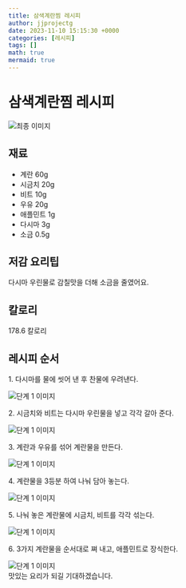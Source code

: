 ```yaml
---
title: 삼색계란찜 레시피
author: jjprojectg
date: 2023-11-10 15:15:30 +0000
categories: [레시피]
tags: []
math: true
mermaid: true
---
```

<meta name="og:type" content="website"/>
<meta charset="UTF-8"/>
<div class="header">
  <h1>삼색계란찜 레시피</h1>
</div>

<div class="container my-4">
  <div class="row">
    <div class="col-12 col-md-6">
      <div class="recipe-image">
        <img src="http://www.foodsafetykorea.go.kr/uploadimg/20200317/20200317111454_1584411294716.JPG" class="step-image" alt="최종 이미지"/>
      </div>
    </div>
    <div class="col-12 col-md-6">
      <div class="ingredients">
        <h2>재료</h2>
        <ul class="card">
          <li> 계란 60g </li>
          <li>  시금치 20g </li>
          <li>  비트 10g </li>
          <li>  우유 20g </li>
          <li>  애플민트 1g </li>
          <li>  다시마 3g </li>
          <li>  소금 0.5g </li>
</ul>
      </div>
    </div>
    <div class="col-12 col-md-6">
      <div class="ingredients">
        <h2>저감 요리팁</h2>
        <div class="card"> 
          <p>
            다시마 우린물로 감칠맛을 더해 소금을 줄였어요.
          </p>
        </div>
      </div>
      <div class="ingredients">
        <h2>칼로리</h2>
        <div class="card"> 
          <p>
            178.6 칼로리
          </p>
        </div>
      </div>
    </div>
  </div>

  <h2 class="my-4">레시피 순서</h2>
  <div class="card recipe-card">
    <div class="card-body recipe-step">
      <p class="card-text step-description">1. 다시마를 물에 씻어 낸 후 찬물에 우려낸다.</p>
      <img src="http://www.foodsafetykorea.go.kr/uploadimg/20200317/20200317111525_1584411325937.JPG" alt="단계 1 이미지" class="step-image"/>
    </div>
  </div>
  <div class="card recipe-card">
    <div class="card-body recipe-step">
      <p class="card-text step-description">2. 시금치와 비트는 다시마 우린물을 넣고 각각 갈아 준다.</p>
      <img src="http://www.foodsafetykorea.go.kr/uploadimg/20200317/20200317111538_1584411338021.JPG" alt="단계 1 이미지" class="step-image"/>
    </div>
  </div>
  <div class="card recipe-card">
    <div class="card-body recipe-step">
      <p class="card-text step-description">3. 계란과 우유를 섞어 계란물을 만든다.</p>
      <img src="http://www.foodsafetykorea.go.kr/uploadimg/20200317/20200317111550_1584411350079.JPG" alt="단계 1 이미지" class="step-image"/>
    </div>
  </div>
  <div class="card recipe-card">
    <div class="card-body recipe-step">
      <p class="card-text step-description">4. 계란물을 3등분 하여 나눠 담아 놓는다.</p>
      <img src="http://www.foodsafetykorea.go.kr/uploadimg/20200317/20200317111602_1584411362448.JPG" alt="단계 1 이미지" class="step-image"/>
    </div>
  </div>
  <div class="card recipe-card">
    <div class="card-body recipe-step">
      <p class="card-text step-description">5. 나눠 놓은 계란물에 시금치, 비트를 각각 섞는다.</p>
      <img src="http://www.foodsafetykorea.go.kr/uploadimg/20200317/20200317111615_1584411375172.JPG" alt="단계 1 이미지" class="step-image"/>
    </div>
  </div>
  <div class="card recipe-card">
    <div class="card-body recipe-step">
      <p class="card-text step-description">6. 3가지 계란물을 순서대로 쪄 내고, 애플민트로 장식한다.</p>
      <img src="http://www.foodsafetykorea.go.kr/uploadimg/20200317/20200317111626_1584411386586.JPG" alt="단계 1 이미지" class="step-image"/>
    </div>
  </div>

</div>
맛있는 요리가 되길 기대하겠습니다.
